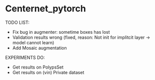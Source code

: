 # Centernet_pytorch

TODO LIST:

- Fix bug in augmenter: sometime boxes has lost
- Validation results wrong (fixed, reason: Not init for implitcit layer -> model cannot learn)
- Add Mosaic augmentation

EXPERIMENTS DO:
- Get results on PolypsSet 
- Get results on (vin) Private dataset 